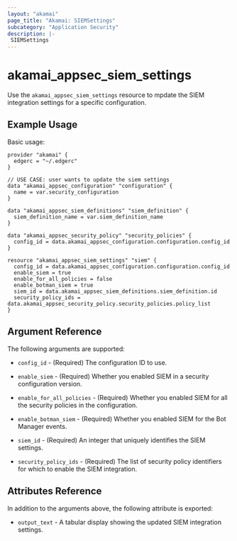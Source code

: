 ```yaml
---
layout: "akamai"
page_title: "Akamai: SIEMSettings"
subcategory: "Application Security"
description: |-
 SIEMSettings
---
```


# akamai_appsec_siem_settings

Use the `akamai_appsec_siem_settings` resource to mpdate the SIEM integration settings for a specific configuration.

## Example Usage

Basic usage:

```hcl
provider "akamai" {
  edgerc = "~/.edgerc"
}

// USE CASE: user wants to update the siem settings
data "akamai_appsec_configuration" "configuration" {
  name = var.security_configuration
}

data "akamai_appsec_siem_definitions" "siem_definition" {
  siem_definition_name = var.siem_definition_name
}

data "akamai_appsec_security_policy" "security_policies" {
  config_id = data.akamai_appsec_configuration.configuration.config_id
}

resource "akamai_appsec_siem_settings" "siem" {
  config_id = data.akamai_appsec_configuration.configuration.config_id
  enable_siem = true
  enable_for_all_policies = false
  enable_botman_siem = true
  siem_id = data.akamai_appsec_siem_definitions.siem_definition.id
  security_policy_ids = data.akamai_appsec_security_policy.security_policies.policy_list
}
```

## Argument Reference

The following arguments are supported:

* `config_id` - (Required) The configuration ID to use.

* `enable_siem` - (Required) Whether you enabled SIEM in a security configuration version.

* `enable_for_all_policies` - (Required) Whether you enabled SIEM for all the security policies in the configuration.

* `enable_botman_siem` - (Required) Whether you enabled SIEM for the Bot Manager events.

* `siem_id` - (Required) An integer that uniquely identifies the SIEM settings.

* `security_policy_ids` - (Required) The list of security policy identifiers for which to enable the SIEM integration.

## Attributes Reference

In addition to the arguments above, the following attribute is exported:

* `output_text` - A tabular display showing the updated SIEM integration settings.

